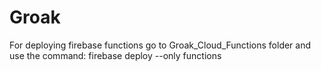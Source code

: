 # Groak

For deploying firebase functions go to Groak_Cloud_Functions folder and use the command: firebase deploy --only functions

